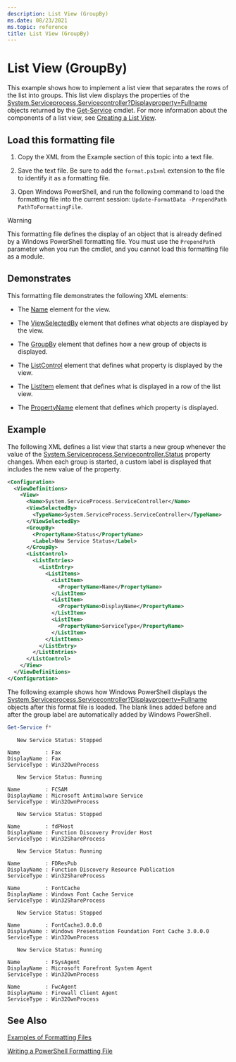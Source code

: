 ```yaml
---
description: List View (GroupBy)
ms.date: 08/23/2021
ms.topic: reference
title: List View (GroupBy)
---
```

# List View (GroupBy)

This example shows how to implement a list view that separates the rows of the list into groups.
This list view displays the properties of the [System.Serviceprocess.Servicecontroller?Displayproperty=Fullname](/dotnet/api/System.ServiceProcess.ServiceController)
objects returned by the [Get-Service](/powershell/module/Microsoft.PowerShell.Management/Get-Service)
cmdlet. For more information about the components of a list view, see [Creating a List View](./creating-a-list-view.md).

## Load this formatting file

1. Copy the XML from the Example section of this topic into a text file.

1. Save the text file. Be sure to add the `format.ps1xml` extension to the file to identify it as a
   formatting file.

1. Open Windows PowerShell, and run the following command to load the formatting file into the
   current session: `Update-FormatData -PrependPath PathToFormattingFile`.

> [!WARNING]
> This formatting file defines the display of an object that is already defined by a Windows
> PowerShell formatting file. You must use the `PrependPath` parameter when you run the cmdlet, and
> you cannot load this formatting file as a module.

## Demonstrates

This formatting file demonstrates the following XML elements:

- The [Name](./name-element-for-view-format.md) element for the view.

- The [ViewSelectedBy](./viewselectedby-element-format.md) element that defines what objects are
  displayed by the view.

- The [GroupBy](./viewselectedby-element-format.md) element that defines how a new group of objects
  is displayed.

- The [ListControl](./listcontrol-element-format.md) element that defines what property is displayed
  by the view.

- The [ListItem](./listitem-element-for-listitems-for-listcontrol-format.md) element that defines
  what is displayed in a row of the list view.

- The [PropertyName](./propertyname-element-for-listitem-for-listcontrol-format.md) element that
  defines which property is displayed.

## Example

The following XML defines a list view that starts a new group whenever the value of the [System.Serviceprocess.Servicecontroller.Status](/dotnet/api/System.ServiceProcess.ServiceController.Status)
property changes. When each group is started, a custom label is displayed that includes the new
value of the property.

```xml
<Configuration>
  <ViewDefinitions>
    <View>
      <Name>System.ServiceProcess.ServiceController</Name>
      <ViewSelectedBy>
        <TypeName>System.ServiceProcess.ServiceController</TypeName>
      </ViewSelectedBy>
      <GroupBy>
        <PropertyName>Status</PropertyName>
        <Label>New Service Status</Label>
      </GroupBy>
      <ListControl>
        <ListEntries>
          <ListEntry>
            <ListItems>
              <ListItem>
                <PropertyName>Name</PropertyName>
              </ListItem>
              <ListItem>
                <PropertyName>DisplayName</PropertyName>
              </ListItem>
              <ListItem>
                <PropertyName>ServiceType</PropertyName>
              </ListItem>
            </ListItems>
          </ListEntry>
        </ListEntries>
      </ListControl>
    </View>
  </ViewDefinitions>
</Configuration>
```

The following example shows how Windows PowerShell displays the [System.Serviceprocess.Servicecontroller?Displayproperty=Fullname](/dotnet/api/System.ServiceProcess.ServiceController)
objects after this format file is loaded. The blank lines added before and after the group label are
automatically added by Windows PowerShell.

```powershell
Get-Service f*
```

```output
   New Service Status: Stopped

Name        : Fax
DisplayName : Fax
ServiceType : Win32OwnProcess

   New Service Status: Running

Name        : FCSAM
DisplayName : Microsoft Antimalware Service
ServiceType : Win32OwnProcess

   New Service Status: Stopped

Name        : fdPHost
DisplayName : Function Discovery Provider Host
ServiceType : Win32ShareProcess

   New Service Status: Running

Name        : FDResPub
DisplayName : Function Discovery Resource Publication
ServiceType : Win32ShareProcess

Name        : FontCache
DisplayName : Windows Font Cache Service
ServiceType : Win32ShareProcess

   New Service Status: Stopped

Name        : FontCache3.0.0.0
DisplayName : Windows Presentation Foundation Font Cache 3.0.0.0
ServiceType : Win32OwnProcess

   New Service Status: Running

Name        : FSysAgent
DisplayName : Microsoft Forefront System Agent
ServiceType : Win32OwnProcess

Name        : FwcAgent
DisplayName : Firewall Client Agent
ServiceType : Win32OwnProcess
```

## See Also

[Examples of Formatting Files](./examples-of-formatting-files.md)

[Writing a PowerShell Formatting File](./writing-a-powershell-formatting-file.md)
